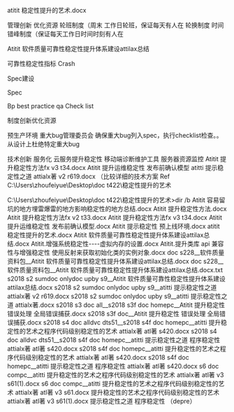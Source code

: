 atitit 稳定性提升的艺术.docx

管理创新 优化资源
轮班制度（周末 工作日轮班，保证每天有人在
轮换制度
时间错峰制度（保证每天工作日时间时刻有人在

Atitit 软件质量可靠性稳定性提升体系建设attilax总结

可靠性稳定性指标
Crash

Spec建设

Spec


Bp best practice
qa
Check list


制度创新优化资源

预生产环境
重大bug管理委员会
确保重大bug列入spec，执行checklist检查。。从设计上杜绝特定重大bug


技术创新
服务化 云服务提升稳定性
移动端诊断维护工具
服务器资源监控
Atitit 提升稳定性方法fx v3 t34.docx
Atitit 提升运维稳定性 发布前确认模型
atitti 提示稳定性之道 attialx著 v2 r619.docx  （比较详细的技术方案
Ref
C:\Users\zhoufeiyue\Desktop\doc t422\稳定性提升的艺术

C:\Users\zhoufeiyue\Desktop\doc t422\稳定性提升的艺术>dir /b
Atitit 容易留坑的地方埋雷爆雷的地方影响稳定性的地方总结.docx
Atitit 提升稳定性方法.docx
Atitit 提升稳定性方法fx v2 t33.docx
Atitit 提升稳定性方法fx v3 t34.docx
Atitit 提升运维稳定性 发布前确认模型.docx
Atitit 提示稳定性  预上线环境.docx
atitit 稳定性提升的艺术.docx
Atitit 软件质量可靠性稳定性提升体系建设attilax总结.docx
Atitit.增强系统稳定性----虚拟内存的设置.docx
Atitit.提升类库 api 兼容性与增强稳定性  使用反射来获取初始化类的实例对象.docx
doc s228__软件质量资料包__Atitit 软件质量可靠性稳定性提升体系建设attilax总结.docx
doc s228__软件质量资料包__Atitit 软件质量可靠性稳定性提升体系建设attilax总结.docx.txt
s2018 s2 sumdoc onlydoc upby s9__Atitit 软件质量可靠性稳定性提升体系建设attilax总结.docx
s2018 s2 sumdoc onlydoc upby s9__atitti 提示稳定性之道 attialx著 v2 r619.docx
s2018 s2 sumdoc onlydoc upby s9__atitti 提示稳定性之道 attialx著.docx
s2018 s3 doc all__s2018 s3f doc homepc__Atitit 提升稳定性 错误处理 全局错误捕获.docx
s2018 s3f doc__Atitit 提升稳定性 错误处理 全局错误捕获.docx
s2018 s4 doc alldvc dts51__s2018 s4f doc homepc__atitti 提升稳定性的艺术之程序代码级别稳定性的艺术  attialx著 atl著  s420.docx
s2018 s4 doc alldvc dts51__s2018 s4f doc homepc__atitti 提示稳定性之道 程序稳定性  attialx著 atl著  s420.docx
s2018 s4f doc homepc__atitti 提升稳定性的艺术之程序代码级别稳定性的艺术  attialx著 atl著  s420.docx
s2018 s4f doc homepc__atitti 提示稳定性之道 程序稳定性  attialx著 atl著  s420.docx
s6 doc compc__atitti 提升稳定性的艺术之程序代码级别稳定性的艺术  attialx著 atl著 v3 s61(1).docx
s6 doc compc__atitti 提升稳定性的艺术之程序代码级别稳定性的艺术  attialx著 atl著 v3 s61.docx
 提升稳定性的艺术之程序代码级别稳定性的艺术  attialx著 atl著 v3 s61(1).docx
提示稳定性之道 程序稳定性 （depre）
